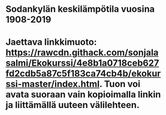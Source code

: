 # Sodankylän keskilämpötila vuosina 1908-2019
# Jaettava linkkimuoto: https://rawcdn.githack.com/sonjalasalmi/Ekokurssi/4e8b1a0718ceb627fd2cdb5a87c5f183ca74cb4b/ekokurssi-master/index.html. Tuon voi avata suoraan vain kopioimalla linkin ja liittämällä uuteen välilehteen.
